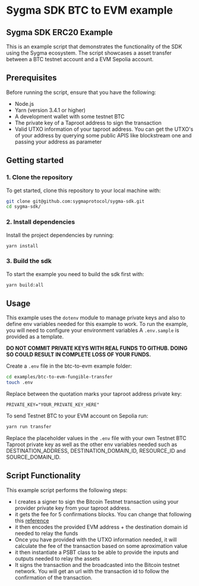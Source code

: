 # Sygma SDK BTC to EVM example

## Sygma SDK ERC20 Example

This is an example script that demonstrates the functionality of the SDK using the Sygma ecosystem. The script showcases a asset transfer between a BTC testnet account and a EVM Sepolia account.

## Prerequisites

Before running the script, ensure that you have the following:

- Node.js
- Yarn (version 3.4.1 or higher)
- A development wallet with some testnet BTC
- The private key of a Taproot address to sign the transaction
- Valid UTXO information of your taproot address. You can get the UTXO's of your address by querying some public APIS like blockstream one and passing your address as parameter

## Getting started

### 1. Clone the repository

To get started, clone this repository to your local machine with:

```bash
git clone git@github.com:sygmaprotocol/sygma-sdk.git
cd sygma-sdk/
```

### 2. Install dependencies

Install the project dependencies by running:

```bash
yarn install
```

### 3. Build the sdk

To start the example you need to build the sdk first with:

```bash
yarn build:all
```

## Usage

This example uses the `dotenv` module to manage private keys and also to define env variables needed for this example to work. To run the example, you will need to configure your environment variables A `.env.sample` is provided as a template.

**DO NOT COMMIT PRIVATE KEYS WITH REAL FUNDS TO GITHUB. DOING SO COULD RESULT IN COMPLETE LOSS OF YOUR FUNDS.**

Create a `.env` file in the btc-to-evm example folder:

```bash
cd examples/btc-to-evm-fungible-transfer
touch .env
```

Replace between the quotation marks your taproot address private key:

`PRIVATE_KEY="YOUR_PRIVATE_KEY_HERE"`

To send Testnet BTC to your EVM account on Sepolia run:

```bash
yarn run transfer
```

Replace the placeholder values in the `.env` file with your own Testnet BTC Taproot private key as well as the other env variables needed such as DESTINATION_ADDRESS, DESTINATION_DOMAIN_ID, RESOURCE_ID and SOURCE_DOMAIN_ID.

## Script Functionality

This example script performs the following steps:
- I creates a signer to sign the Bitcoin Testnet transaction using your provider private key from your taproot address.
- it gets the fee for 5 confirmations blocks. You can change that following this [reference](https://github.com/Blockstream/esplora/blob/master/API.md#get-fee-estimates)
- it then encodes the provided EVM address + the destination domain id needed to relay the funds
- Once you have provided with the UTXO information needed, it will calculate the fee of the transaction based on some aproximation value
- it then instantiate a PSBT class to be able to provide the inputs and outputs needed to relay the assets
- It signs the transaction and the broadcasted into the Bitcoin testnet network. You will get an url with the transaction id to follow the confirmation of the transaction.

